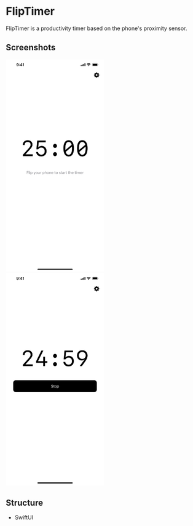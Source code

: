#  FlipTimer

FlipTimer is a productivity timer based on the phone's proximity sensor.

## Screenshots

<p float="left">
    <img src="/screenshot.png" width="256">
    <img src="/screenshot2.png" width="256">
</p>

## Structure

- SwiftUI
